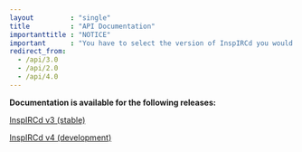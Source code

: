 ```yaml
---
layout         : "single"
title          : "API Documentation"
importanttitle : "NOTICE"
important      : "You have to select the version of InspIRCd you would like to see API documentation for."
redirect_from:
  - /api/3.0
  - /api/2.0
  - /api/4.0
---
```


<strong>Documentation is available for the following releases:</strong>

[InspIRCd v3 (stable)](https://api.inspircd.org/3)

[InspIRCd v4 (development)](https://api.inspircd.org/4)
